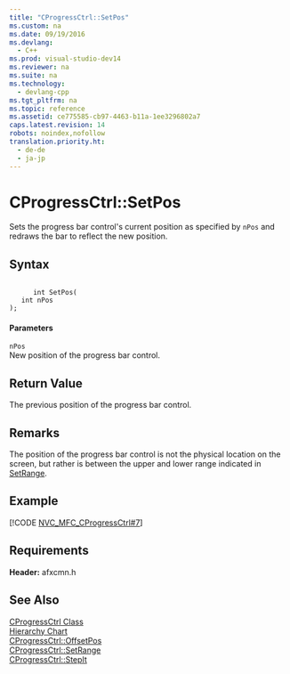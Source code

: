 ```yaml
---
title: "CProgressCtrl::SetPos"
ms.custom: na
ms.date: 09/19/2016
ms.devlang: 
  - C++
ms.prod: visual-studio-dev14
ms.reviewer: na
ms.suite: na
ms.technology: 
  - devlang-cpp
ms.tgt_pltfrm: na
ms.topic: reference
ms.assetid: ce775585-cb97-4463-b11a-1ee3296802a7
caps.latest.revision: 14
robots: noindex,nofollow
translation.priority.ht: 
  - de-de
  - ja-jp
---
```

# CProgressCtrl::SetPos
Sets the progress bar control's current position as specified by `nPos` and redraws the bar to reflect the new position.  
  
## Syntax  
  
```  
  
      int SetPos(  
   int nPos   
);  
```  
  
#### Parameters  
 `nPos`  
 New position of the progress bar control.  
  
## Return Value  
 The previous position of the progress bar control.  
  
## Remarks  
 The position of the progress bar control is not the physical location on the screen, but rather is between the upper and lower range indicated in [SetRange](../vs140/CProgressCtrl--SetRange.md).  
  
## Example  
 [!CODE [NVC_MFC_CProgressCtrl#7](../CodeSnippet/VS_Snippets_Cpp/NVC_MFC_CProgressCtrl#7)]  
  
## Requirements  
 **Header:** afxcmn.h  
  
## See Also  
 [CProgressCtrl Class](../vs140/CProgressCtrl-Class.md)   
 [Hierarchy Chart](../vs140/Hierarchy-Chart.md)   
 [CProgressCtrl::OffsetPos](../vs140/CProgressCtrl--OffsetPos.md)   
 [CProgressCtrl::SetRange](../vs140/CProgressCtrl--SetRange.md)   
 [CProgressCtrl::StepIt](../vs140/CProgressCtrl--StepIt.md)